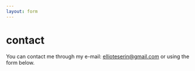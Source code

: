 ```yaml
---
layout: form
---
```


# contact

You can contact me through my e-mail: ellioteserin@gmail.com or using the form below.
